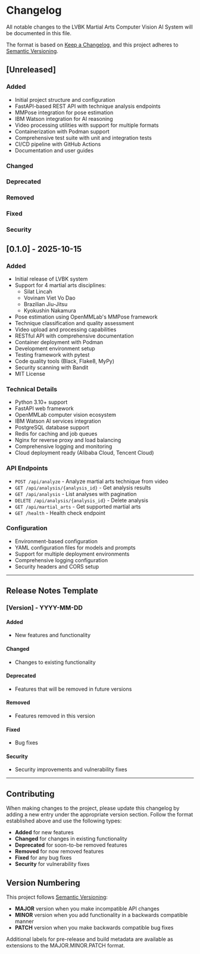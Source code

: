 # Changelog

All notable changes to the LVBK Martial Arts Computer Vision AI System will be documented in this file.

The format is based on [Keep a Changelog](https://keepachangelog.com/en/1.0.0/),
and this project adheres to [Semantic Versioning](https://semver.org/spec/v2.0.0.html).

## [Unreleased]

### Added
- Initial project structure and configuration
- FastAPI-based REST API with technique analysis endpoints
- MMPose integration for pose estimation
- IBM Watson integration for AI reasoning
- Video processing utilities with support for multiple formats
- Containerization with Podman support
- Comprehensive test suite with unit and integration tests
- CI/CD pipeline with GitHub Actions
- Documentation and user guides

### Changed

### Deprecated

### Removed

### Fixed

### Security

## [0.1.0] - 2025-10-15

### Added
- Initial release of LVBK system
- Support for 4 martial arts disciplines:
  - Silat Lincah
  - Vovinam Viet Vo Dao
  - Brazilian Jiu-Jitsu
  - Kyokushin Nakamura
- Pose estimation using OpenMMLab's MMPose framework
- Technique classification and quality assessment
- Video upload and processing capabilities
- RESTful API with comprehensive documentation
- Container deployment with Podman
- Development environment setup
- Testing framework with pytest
- Code quality tools (Black, Flake8, MyPy)
- Security scanning with Bandit
- MIT License

### Technical Details
- Python 3.10+ support
- FastAPI web framework
- OpenMMLab computer vision ecosystem
- IBM Watson AI services integration
- PostgreSQL database support
- Redis for caching and job queues
- Nginx for reverse proxy and load balancing
- Comprehensive logging and monitoring
- Cloud deployment ready (Alibaba Cloud, Tencent Cloud)

### API Endpoints
- `POST /api/analyze` - Analyze martial arts technique from video
- `GET /api/analysis/{analysis_id}` - Get analysis results
- `GET /api/analysis` - List analyses with pagination
- `DELETE /api/analysis/{analysis_id}` - Delete analysis
- `GET /api/martial_arts` - Get supported martial arts
- `GET /health` - Health check endpoint

### Configuration
- Environment-based configuration
- YAML configuration files for models and prompts
- Support for multiple deployment environments
- Comprehensive logging configuration
- Security headers and CORS setup

---

## Release Notes Template

### [Version] - YYYY-MM-DD

#### Added
- New features and functionality

#### Changed
- Changes to existing functionality

#### Deprecated
- Features that will be removed in future versions

#### Removed
- Features removed in this version

#### Fixed
- Bug fixes

#### Security
- Security improvements and vulnerability fixes

---

## Contributing

When making changes to the project, please update this changelog by adding a new entry under the appropriate version section. Follow the format established above and use the following types:

- **Added** for new features
- **Changed** for changes in existing functionality
- **Deprecated** for soon-to-be removed features
- **Removed** for now removed features
- **Fixed** for any bug fixes
- **Security** for vulnerability fixes

## Version Numbering

This project follows [Semantic Versioning](https://semver.org/):

- **MAJOR** version when you make incompatible API changes
- **MINOR** version when you add functionality in a backwards compatible manner
- **PATCH** version when you make backwards compatible bug fixes

Additional labels for pre-release and build metadata are available as extensions to the MAJOR.MINOR.PATCH format.
